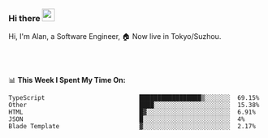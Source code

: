 ### Hi there <img src="https://media.giphy.com/media/hvRJCLFzcasrR4ia7z/giphy.gif" width="25px">

<!-- ![visitors](https://visitor-badge.glitch.me/badge?page_id=dislfyer.dislfyer) -->

Hi, I'm Alan, a Software Engineer, 🏠 Now live in Tokyo/Suzhou.

<br/>
<br/>

📊 **This Week I Spent My Time On:**


<!--START_SECTION:waka-->

```text
TypeScript                          █████████████████▒░░░░░░░  69.15%
Other                               ████░░░░░░░░░░░░░░░░░░░░░  15.38%
HTML                                █▓░░░░░░░░░░░░░░░░░░░░░░░  6.91%
JSON                                █░░░░░░░░░░░░░░░░░░░░░░░░  4%
Blade Template                      ▓░░░░░░░░░░░░░░░░░░░░░░░░  2.17%
```

<!--END_SECTION:waka-->

<!--
**About Me:**
 -->
